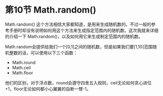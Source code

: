 # 第10节 Math.random\(\)

Math.random\(\) 这个方法相信大家都知道，是用来生成随机数的。不过一般的参考手册时却没有说明如何用这个方法来生成指定范围内的随机数。这次我就来详细的介绍一下 Math.random\(\)，以及如何用它来生成制定范围内的随机数。

Math.random会提供给我们一个\[0,1\]之间的随机数，但是如果我们要\[1,10\]范围随机整数的话，可以使用以下三个函数：

* Math.round
* Math.ceil
* Math.floor

他们的区别，对于浮点数，round会遵守四舍五入规则，ceil无论如何贪心进位+1，floor无论如何都小心翼翼的自断一臂-1。



